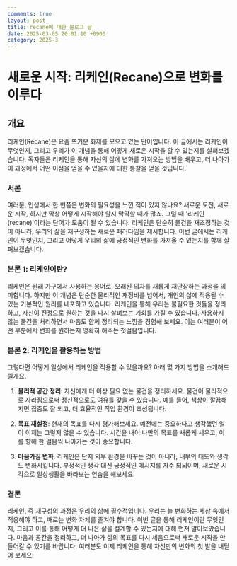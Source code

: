```yaml
---
comments: true
layout: post
title: recane에 대한 블로그 글
date: 2025-03-05 20:01:10 +0900
category: 2025-3
---
```


# 새로운 시작: 리케인(Recane)으로 변화를 이루다

## 개요
리케인(Recane)은 요즘 뜨거운 화제를 모으고 있는 단어입니다. 이 글에서는 리케인이 무엇인지, 그리고 우리가 이 개념을 통해 어떻게 새로운 시작을 할 수 있는지를 살펴보겠습니다. 독자들은 리케인을 통해 자신의 삶에 변화를 가져오는 방법을 배우고, 더 나아가 이 과정에서 어떤 이점을 얻을 수 있을지에 대한 통찰을 얻을 것입니다.

### 서론
여러분, 인생에서 한 번쯤은 변화의 필요성을 느낀 적이 있지 않나요? 새로운 도전, 새로운 시작, 하지만 막상 어떻게 시작해야 할지 막막할 때가 많죠. 그럴 때 '리케인(recane)'이라는 단어가 도움이 될 수 있습니다. 리케인은 단순히 물건을 재조정하는 것이 아니라, 우리의 삶을 재구성하는 새로운 패러다임을 제시합니다. 이번 글에서는 리케인이 무엇인지, 그리고 어떻게 우리의 삶에 긍정적인 변화를 가져올 수 있는지를 함께 살펴보겠습니다.

### 본론 1: 리케인이란?
리케인은 원래 가구에서 사용하는 용어로, 오래된 의자를 새롭게 재단장하는 과정을 의미합니다. 하지만 이 개념은 단순한 물리적인 재정비를 넘어서, 개인의 삶에 적용될 수 있는 기본적인 원리를 내포하고 있습니다. 리케인을 통해 우리는 불필요한 것들을 정리하고, 자신이 진정으로 원하는 것을 다시 살펴보는 기회를 가질 수 있습니다. 사용하지 않는 물건을 처리하면서 마음도 함께 정리되는 느낌을 경험해 보세요. 이는 여러분이 어떤 부분에서 변화를 원하는지 명확히 해주는 첫걸음입니다.

### 본론 2: 리케인을 활용하는 방법
그렇다면 어떻게 일상에서 리케인을 적용할 수 있을까요? 아래 몇 가지 방법을 소개해드릴게요.

1. **물리적 공간 정리**: 자신에게 더 이상 필요 없는 물건을 정리하세요. 물건이 물리적으로 사라짐으로써 정신적으로도 여유를 갖을 수 있습니다. 예를 들어, 책상이 깔끔해지면 집중도 잘 되고, 더 효율적인 작업 환경이 조성됩니다.

2. **목표 재설정**: 현재의 목표를 다시 평가해보세요. 예전에는 중요하다고 생각했던 일이 이제는 그렇지 않을 수 있습니다. 시간을 내어 나만의 목표를 새롭게 세우고, 이를 향해 한 걸음씩 나아가는 것이 중요합니다.

3. **마음가짐 변화**: 리케인은 단지 외부 환경을 바꾸는 것이 아니라, 내부의 태도와 생각도 변화시킵니다. 부정적인 생각 대신 긍정적인 메시지를 자주 되뇌이며, 새로운 시각으로 일상생활을 바라보는 연습을 해보세요.

### 결론
리케인, 즉 재구성의 과정은 우리의 삶에 필수적입니다. 우리는 늘 변화하는 세상 속에서 적응해야 하고, 때로는 변화 자체를 즐겨야 합니다. 이번 글을 통해 리케인이란 무엇인지, 그리고 이를 통해 어떻게 더 나은 삶을 설계할 수 있는지에 대해 먼저 알아보았습니다. 마음과 공간을 정리하고, 더 나아가 삶의 목표를 다시 세움으로써 새로운 시작을 만들어갈 수 있기를 바랍니다. 여러분도 이제 리케인을 통해 자신만의 변화의 첫 발을 내딛어 보세요!